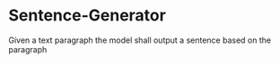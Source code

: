 # Sentence-Generator
Given a text paragraph the model shall output a sentence based on the paragraph
